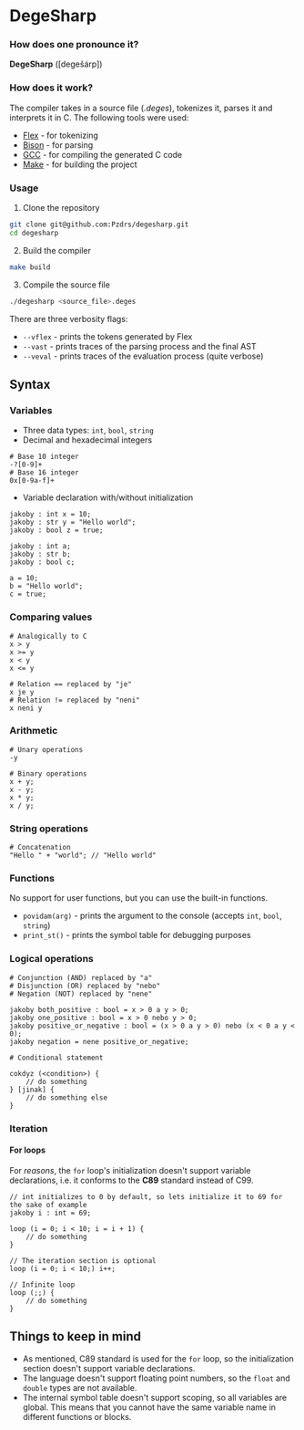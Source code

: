 # DegeSharp

### How does one pronounce it?

**DegeSharp** ([degešárp])

### How does it work?

The compiler takes in a source file (*.deges*), tokenizes it, parses it and interprets it in C. The following tools were used:

- [Flex](https://gothub.dev.projectsegfau.lt/westes/flex/) - for tokenizing
- [Bison](https://www.gnu.org/software/bison/) - for parsing
- [GCC](https://gcc.gnu.org/) - for compiling the generated C code
- [Make](https://www.gnu.org/software/make/) - for building the project

### Usage

1. Clone the repository

```bash
git clone git@github.com:Pzdrs/degesharp.git
cd degesharp
```

2. Build the compiler

```bash
make build
```

3. Compile the source file

```bash
./degesharp <source_file>.deges
```

There are three verbosity flags:

- `--vflex` - prints the tokens generated by Flex
- `--vast` - prints traces of the parsing process and the final AST
- `--veval` - prints traces of the evaluation process (quite verbose)

## Syntax

### Variables

- Three data types: `int`, `bool`, `string`
- Decimal and hexadecimal integers

```
# Base 10 integer
-?[0-9]+
# Base 16 integer
0x[0-9a-f]+
```

- Variable declaration with/without initialization

```
jakoby : int x = 10;
jakoby : str y = "Hello world";
jakoby : bool z = true;

jakoby : int a;
jakoby : str b;
jakoby : bool c;

a = 10;
b = "Hello world";
c = true;
```

### Comparing values

```
# Analogically to C
x > y
x >= y
x < y
x <= y

# Relation == replaced by "je"
x je y
# Relation != replaced by "neni"
x neni y
```

### Arithmetic

```
# Unary operations
-y

# Binary operations
x + y;
x - y;
x * y;
x / y;
```

### String operations

```
# Concatenation
"Hello " + "world"; // "Hello world"
```

### Functions

No support for user functions, but you can use the built-in functions.

- `povidam(arg)` - prints the argument to the console (accepts `int`, `bool`, `string`)
- `print_st()` - prints the symbol table for debugging purposes

### Logical operations

```
# Conjunction (AND) replaced by "a"
# Disjunction (OR) replaced by "nebo"
# Negation (NOT) replaced by "nene"

jakoby both_positive : bool = x > 0 a y > 0;
jakoby one_positive : bool = x > 0 nebo y > 0;
jakoby positive_or_negative : bool = (x > 0 a y > 0) nebo (x < 0 a y < 0);
jakoby negation = nene positive_or_negative;
```

```
# Conditional statement

cokdyz (<condition>) {
    // do something
} [jinak] {
    // do something else
}
```

### Iteration

#### For loops

For *reasons*, the `for` loop's initialization doesn't support variable declarations, i.e. it conforms to the **C89** standard instead of C99.

```
// int initializes to 0 by default, so lets initialize it to 69 for the sake of example
jakoby i : int = 69;

loop (i = 0; i < 10; i = i + 1) {
    // do something
}

// The iteration section is optional
loop (i = 0; i < 10;) i++;

// Infinite loop
loop (;;) {
    // do something
}
```

## Things to keep in mind

- As mentioned, C89 standard is used for the `for` loop, so the initialization section doesn't support variable declarations.
- The language doesn't support floating point numbers, so the `float` and `double` types are not available.
- The internal symbol table doesn't support scoping, so all variables are global. This means that you cannot have the same variable name in different functions or blocks.